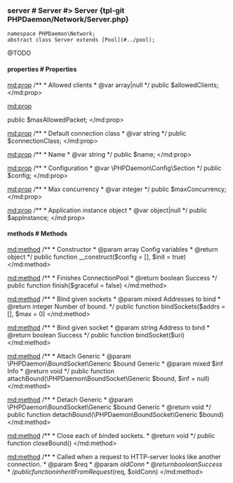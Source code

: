 ### server # Server #> Server {tpl-git PHPDaemon/Network/Server.php}

```php:p
namespace PHPDaemon\Network;
abstract class Server extends [Pool](#../pool);
```

@TODO

<!-- include-namespace path="\PHPDaemon\Network\Server" commit="c3eabafdec2045261861630de601aebeeb29bea9" level="" access="" -->
#### properties # Properties

<md:prop>
/**
	 * Allowed clients
	 * @var array|null
	 */
public $allowedClients;
</md:prop>

<md:prop>

public $maxAllowedPacket;
</md:prop>

<md:prop>
/**
	 * Default connection class
	 * @var string
	 */
public $connectionClass;
</md:prop>

<md:prop>
/**
	 * Name
	 * @var string
	 */
public $name;
</md:prop>

<md:prop>
/**
	 * Configuration
	 * @var \PHPDaemon\Config\Section
	 */
public $config;
</md:prop>

<md:prop>
/**
	 * Max concurrency
	 * @var integer
	 */
public $maxConcurrency;
</md:prop>

<md:prop>
/**
	 * Application instance object
	 * @var object|null
	 */
public $appInstance;
</md:prop>

#### methods # Methods

<md:method>
/**
	 * Constructor
	 * @param array Config variables
	 * @return object
	 */
public function __construct($config = [], $init = true)
</md:method>

<md:method>
/**
	 * Finishes ConnectionPool
	 * @return boolean Success
	 */
public function finish($graceful = false)
</md:method>

<md:method>
/**
	 * Bind given sockets
	 * @param mixed Addresses to bind
	 * @return integer Number of bound.
	 */
public function bindSockets($addrs = [], $max = 0)
</md:method>

<md:method>
/**
	 * Bind given socket
	 * @param string Address to bind
	 * @return boolean Success
	 */
public function bindSocket($uri)
</md:method>

<md:method>
/**
	 * Attach Generic
	 * @param \PHPDaemon\BoundSocket\Generic $bound Generic
	 * @param mixed $inf Info
	 * @return void
	 */
public function attachBound(\PHPDaemon\BoundSocket\Generic $bound, $inf = null)
</md:method>

<md:method>
/**
	 * Detach Generic
	 * @param \PHPDaemon\BoundSocket\Generic $bound Generic
	 * @return void
	 */
public function detachBound(\PHPDaemon\BoundSocket\Generic $bound)
</md:method>

<md:method>
/**
	 * Close each of binded sockets.
	 * @return void
	 */
public function closeBound()
</md:method>

<md:method>
/**
	 * Called when a request to HTTP-server looks like another connection.
	 * @param $req
	 * @param $oldConn
	 * @return boolean Success
	 */
public function inheritFromRequest($req, $oldConn)
</md:method>


<!--/ include-namespace -->
